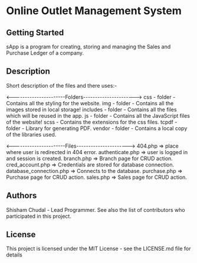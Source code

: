 # Online Outlet Management System


## Getting Started
sApp is a program for creating, storing and managing the Sales and Purchase Ledger of a company.

## Description
Short description of the files and there uses:-

<----------------------Folders---------------------->
  css - folder
    - Contains all the styling for the website.
  img - folder
    - Contains all the images stored in local storage!
  includes - folder
    - Contains all the files which will be reused in the app.
  js - folder
    - Contains all the JavaScript files of the website!
  scss
    - Contains the extensions for the css files.
  tcpdf - folder
    - Library for generating PDF.
  vendor - folder
    - Contains a local copy of the libraries used.

<----------------------Files---------------------->
  404.php => place where user is redirected in 404 error.
  authenticate.php => user is logged in and session is created.
  branch.php => Branch page for CRUD action.
  cred_account.php => Credentials are stored for database connection.
  database_connection.php => Connects to the database.
  purchase.php => Purchase page for CRUD action.
  sales.php => Sales page for CRUD action.

## Authors

Shisham Chudal - Lead Programmer.
See also the list of contributors who participated in this project.

## License

This project is licensed under the MIT License - see the LICENSE.md file for details
